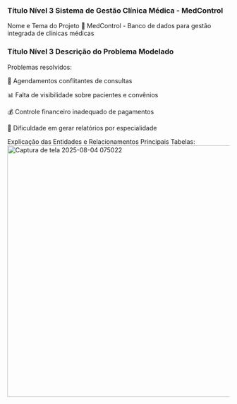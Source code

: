 ### Título Nível 3 Sistema de Gestão Clínica Médica - MedControl
Nome e Tema do Projeto
🏥 MedControl - Banco de dados para gestão integrada de clínicas médicas

### Título Nível 3 Descrição do Problema Modelado
Problemas resolvidos:

📅 Agendamentos conflitantes de consultas

📊 Falta de visibilidade sobre pacientes e convênios

💰 Controle financeiro inadequado de pagamentos

🏥 Dificuldade em gerar relatórios por especialidade

Explicação das Entidades e Relacionamentos
Principais Tabelas:
<img width="766" height="571" alt="Captura de tela 2025-08-04 075022" src="https://github.com/user-attachments/assets/6cb21403-cc80-460f-ac6e-1cb21281e5c5" />
